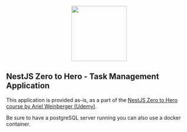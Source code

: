 <p align="center">
  <img src="https://docs.nestjs.com/assets/logo-small.svg" width="150px" height="150px"/>
</p>

## NestJS Zero to Hero - Task Management Application

This application is provided as-is, as a part of the [NestJS Zero to Hero course by Ariel Weinberger (Udemy)](https://codingly.cc/32wqFL3).

Be sure to have a postgreSQL server running you can also use a docker container.


